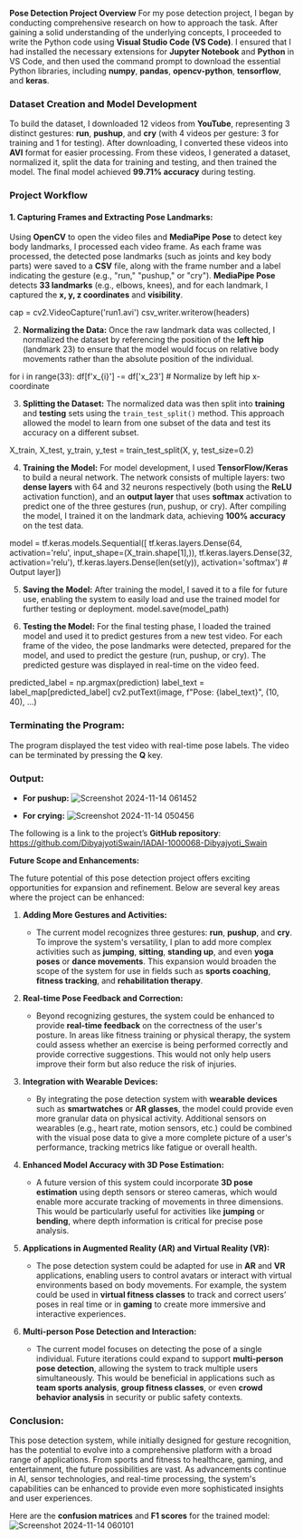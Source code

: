**Pose Detection Project Overview**
For my pose detection project, I began by conducting comprehensive research on how to approach the task. After gaining a solid understanding of the underlying concepts, I proceeded to write the Python code using **Visual Studio Code (VS Code)**. I ensured that I had installed the necessary extensions for **Jupyter Notebook** and **Python** in VS Code, and then used the command prompt to download the essential Python libraries, including **numpy**, **pandas**, **opencv-python**, **tensorflow**, and **keras**.

### **Dataset Creation and Model Development**
To build the dataset, I downloaded 12 videos from **YouTube**, representing 3 distinct gestures: **run**, **pushup**, and **cry** (with 4 videos per gesture: 3 for training and 1 for testing). After downloading, I converted these videos into **AVI** format for easier processing. From these videos, I generated a dataset, normalized it, split the data for training and testing, and then trained the model. The final model achieved **99.71% accuracy** during testing.

### **Project Workflow**

#### 1. **Capturing Frames and Extracting Pose Landmarks:**
Using **OpenCV** to open the video files and **MediaPipe Pose** to detect key body landmarks, I processed each video frame. As each frame was processed, the detected pose landmarks (such as joints and key body parts) were saved to a **CSV** file, along with the frame number and a label indicating the gesture (e.g., "run," "pushup," or "cry"). **MediaPipe Pose** detects **33 landmarks** (e.g., elbows, knees), and for each landmark, I captured the **x, y, z coordinates** and **visibility**.

cap = cv2.VideoCapture('run1.avi')
csv_writer.writerow(headers)

2. **Normalizing the Data:**
Once the raw landmark data was collected, I normalized the dataset by referencing the position of the **left hip** (landmark 23) to ensure that the model would focus on relative body movements rather than the absolute position of the individual.

for i in range(33):  df[f'x_{i}'] -= df['x_23']  # Normalize by left hip x-coordinate

3. **Splitting the Dataset:**
The normalized data was then split into **training** and **testing** sets using the `train_test_split()` method. This approach allowed the model to learn from one subset of the data and test its accuracy on a different subset.

X_train, X_test, y_train, y_test = train_test_split(X, y, test_size=0.2)

4. **Training the Model:**
For model development, I used **TensorFlow/Keras** to build a neural network. The network consists of multiple layers: two **dense layers** with 64 and 32 neurons respectively (both using the **ReLU** activation function), and an **output layer** that uses **softmax** activation to predict one of the three gestures (run, pushup, or cry). After compiling the model, I trained it on the landmark data, achieving **100% accuracy** on the test data.

model = tf.keras.models.Sequential([
    tf.keras.layers.Dense(64, activation='relu', input_shape=(X_train.shape[1],)),
    tf.keras.layers.Dense(32, activation='relu'),
    tf.keras.layers.Dense(len(set(y)), activation='softmax')  # Output layer])

5. **Saving the Model:**
After training the model, I saved it to a file for future use, enabling the system to easily load and use the trained model for further testing or deployment.
model.save(model_path)

6. **Testing the Model:**
For the final testing phase, I loaded the trained model and used it to predict gestures from a new test video. For each frame of the video, the pose landmarks were detected, prepared for the model, and used to predict the gesture (run, pushup, or cry). The predicted gesture was displayed in real-time on the video feed.

predicted_label = np.argmax(prediction)
label_text = label_map[predicted_label]
cv2.putText(image, f"Pose: {label_text}", (10, 40), ...)

### **Terminating the Program:**
The program displayed the test video with real-time pose labels. The video can be terminated by pressing the **Q** key.

### **Output:**
- **For pushup:**
![Screenshot 2024-11-14 061452](https://github.com/user-attachments/assets/6edd78fa-dcf5-4b08-81ed-15b27935d8d4)

- **For crying:**
  ![Screenshot 2024-11-14 050456](https://github.com/user-attachments/assets/4397a3fa-f09a-49eb-9a10-af0856e30a71)


The following is a link to the project’s **GitHub repository**: https://github.com/DibyajyotiSwain/IADAI-1000068-Dibyajyoti_Swain 


 **Future Scope and Enhancements:**

The future potential of this pose detection project offers exciting opportunities for expansion and refinement. Below are several key areas where the project can be enhanced:

1. **Adding More Gestures and Activities:**
   - The current model recognizes three gestures: **run**, **pushup**, and **cry**. To improve the system's versatility, I plan to add more complex activities such as **jumping**, **sitting**, **standing up**, and even **yoga poses** or **dance movements**. This expansion would broaden the scope of the system for use in fields such as **sports coaching**, **fitness tracking**, and **rehabilitation therapy**.

2. **Real-time Pose Feedback and Correction:**
   - Beyond recognizing gestures, the system could be enhanced to provide **real-time feedback** on the correctness of the user's posture. In areas like fitness training or physical therapy, the system could assess whether an exercise is being performed correctly and provide corrective suggestions. This would not only help users improve their form but also reduce the risk of injuries.

3. **Integration with Wearable Devices:**
   - By integrating the pose detection system with **wearable devices** such as **smartwatches** or **AR glasses**, the model could provide even more granular data on physical activity. Additional sensors on wearables (e.g., heart rate, motion sensors, etc.) could be combined with the visual pose data to give a more complete picture of a user's performance, tracking metrics like fatigue or overall health.

4. **Enhanced Model Accuracy with 3D Pose Estimation:**
   - A future version of this system could incorporate **3D pose estimation** using depth sensors or stereo cameras, which would enable more accurate tracking of movements in three dimensions. This would be particularly useful for activities like **jumping** or **bending**, where depth information is critical for precise pose analysis.

5. **Applications in Augmented Reality (AR) and Virtual Reality (VR):**
   - The pose detection system could be adapted for use in **AR** and **VR** applications, enabling users to control avatars or interact with virtual environments based on body movements. For example, the system could be used in **virtual fitness classes** to track and correct users’ poses in real time or in **gaming** to create more immersive and interactive experiences.

6. **Multi-person Pose Detection and Interaction:**
   - The current model focuses on detecting the pose of a single individual. Future iterations could expand to support **multi-person pose detection**, allowing the system to track multiple users simultaneously. This would be beneficial in applications such as **team sports analysis**, **group fitness classes**, or even **crowd behavior analysis** in security or public safety contexts.

### **Conclusion:**

This pose detection system, while initially designed for gesture recognition, has the potential to evolve into a comprehensive platform with a broad range of applications. From sports and fitness to healthcare, gaming, and entertainment, the future possibilities are vast. As advancements continue in AI, sensor technologies, and real-time processing, the system's capabilities can be enhanced to provide even more sophisticated insights and user experiences.


Here are the **confusion matrices** and **F1 scores** for the trained model:
![Screenshot 2024-11-14 060101](https://github.com/user-attachments/assets/88bf055e-cc1c-49df-8685-c3d6d884b311)



